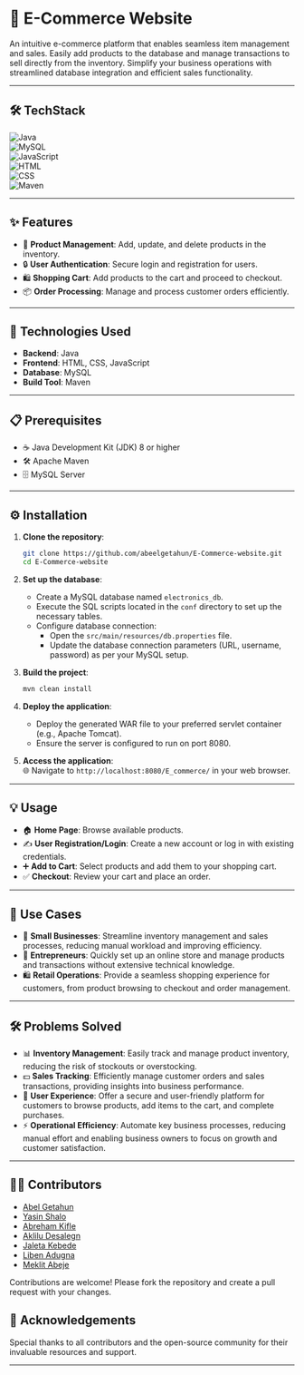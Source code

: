 

# 🚀 **E-Commerce Website**  
An intuitive e-commerce platform that enables seamless item management and sales. Easily add products to the database and manage transactions to sell directly from the inventory. Simplify your business operations with streamlined database integration and efficient sales functionality.

---

## 🛠️ **TechStack**  
![Java](https://img.shields.io/badge/Java-%23ED8B00.svg?style=for-the-badge&logo=openjdk&logoColor=white)  
![MySQL](https://img.shields.io/badge/MySQL-%2300f.svg?style=for-the-badge&logo=mysql&logoColor=white)  
![JavaScript](https://img.shields.io/badge/JavaScript-%23F7DF1E.svg?style=for-the-badge&logo=javascript&logoColor=black)  
![HTML](https://img.shields.io/badge/HTML5-%23E34F26.svg?style=for-the-badge&logo=html5&logoColor=white)  
![CSS](https://img.shields.io/badge/CSS3-%231572B6.svg?style=for-the-badge&logo=css3&logoColor=white)  
![Maven](https://img.shields.io/badge/Apache%20Maven-C71A36.svg?style=for-the-badge&logo=apache-maven&logoColor=white)  

---

## ✨ **Features**  
- 🛒 **Product Management**: Add, update, and delete products in the inventory.  
- 🔒 **User Authentication**: Secure login and registration for users.  
- 🛍️ **Shopping Cart**: Add products to the cart and proceed to checkout.  
- 📦 **Order Processing**: Manage and process customer orders efficiently.  

---

## 🧰 **Technologies Used**  
- **Backend**: Java  
- **Frontend**: HTML, CSS, JavaScript  
- **Database**: MySQL  
- **Build Tool**: Maven  

---

## 📋 **Prerequisites**  
- ☕ Java Development Kit (JDK) 8 or higher  
- 🛠️ Apache Maven  
- 🗄️ MySQL Server  

---

## ⚙️ **Installation**  
1. **Clone the repository**:  
   ```sh  
   git clone https://github.com/abeelgetahun/E-Commerce-website.git  
   cd E-Commerce-website  
   ```  

2. **Set up the database**:  
   - Create a MySQL database named `electronics_db`.  
   - Execute the SQL scripts located in the `conf` directory to set up the necessary tables.  
   - Configure database connection:  
     - Open the `src/main/resources/db.properties` file.  
     - Update the database connection parameters (URL, username, password) as per your MySQL setup.  

3. **Build the project**:  
   ```sh  
   mvn clean install  
   ```  

4. **Deploy the application**:  
   - Deploy the generated WAR file to your preferred servlet container (e.g., Apache Tomcat).  
   - Ensure the server is configured to run on port 8080.  

5. **Access the application**:  
   🌐 Navigate to `http://localhost:8080/E_commerce/` in your web browser.  

---

## 💡 **Usage**  
- 🏠 **Home Page**: Browse available products.  
- ✍️ **User Registration/Login**: Create a new account or log in with existing credentials.  
- ➕ **Add to Cart**: Select products and add them to your shopping cart.  
- ✅ **Checkout**: Review your cart and place an order.  

---

## 🎯 **Use Cases**  
- 👔 **Small Businesses**: Streamline inventory management and sales processes, reducing manual workload and improving efficiency.  
- 💼 **Entrepreneurs**: Quickly set up an online store and manage products and transactions without extensive technical knowledge.  
- 🛍️ **Retail Operations**: Provide a seamless shopping experience for customers, from product browsing to checkout and order management.  

---

## 🛠️ **Problems Solved**  
- 📊 **Inventory Management**: Easily track and manage product inventory, reducing the risk of stockouts or overstocking.  
- 💵 **Sales Tracking**: Efficiently manage customer orders and sales transactions, providing insights into business performance.  
- 🌟 **User Experience**: Offer a secure and user-friendly platform for customers to browse products, add items to the cart, and complete purchases.  
- ⚡ **Operational Efficiency**: Automate key business processes, reducing manual effort and enabling business owners to focus on growth and customer satisfaction.  

---

## 👨‍💻 **Contributors**  
- [Abel Getahun](https://github.com/abeelgetahun)  
- [Yasin Shalo](https://github.com/Yasin5949)  
- [Abreham Kifle](https://github.com/abrhot)  
- [Aklilu Desalegn](https://github.com/ake0507)  
- [Jaleta Kebede](https://github.com/biniam0)  
- [Liben Adugna](https://github.com/Lib1221)  
- [Meklit Abeje](https://github.com/Meklit542)  

Contributions are welcome! Please fork the repository and create a pull request with your changes.  



## 🙏 **Acknowledgements**  
Special thanks to all contributors and the open-source community for their invaluable resources and support.  

---
```  

